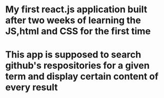 # My first react.js application built after two weeks of learning the JS,html and CSS for the first time

# This app is supposed to search github's respositories for a given term and display certain content of every result


